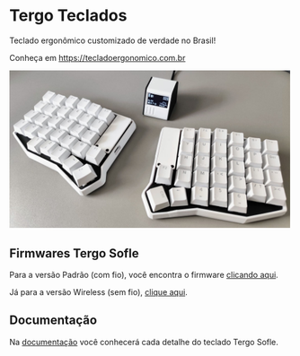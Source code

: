 # Tergo Teclados

Teclado ergonômico customizado de verdade no Brasil!

Conheça em https://tecladoergonomico.com.br

<img src="./tergo-sofle-wireless.jpg" alt="Exemplo Tergo Sofle" width="500">

## Firmwares Tergo Sofle

Para a versão Padrão (com fio), você encontra o firmware [clicando aqui](https://github.com/TergoTeclados/vial-qmk-firmware/releases).

Já para a versão Wireless (sem fio), [clique aqui](https://github.com/TergoTeclados/zmk-config-tergo-sofle/releases).

## Documentação

Na [documentação](https://github.com/TergoTeclados/Tergo-Sofle-Documentation) você conhecerá cada detalhe do teclado Tergo Sofle.
